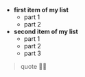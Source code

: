 * ****first item of my list****
  * part 1
  * part 2
* ****second item of my list****
  * part 1
  * part 2
  * part 3
> quote
🤍🌠
